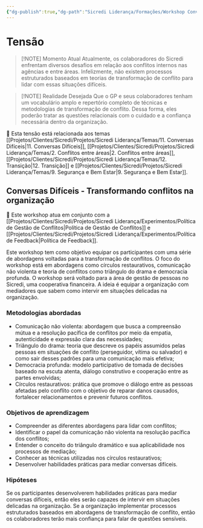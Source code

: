 ```yaml
---
{"dg-publish":true,"dg-path":"Sicredi Liderança/Formações/Workshop Conversas Difíceis.md","permalink":"/Sicredi Liderança/Formações/Workshop Conversas Difíceis/"}
---
```



# Tensão

> [!NOTE] Momento Atual
>  Atualmente, os colaboradores do Sicredi enfrentam diversos desafios em relação aos conflitos internos nas agências e entre áreas. Infelizmente, não existem processos estruturados baseados em teorias de transformação de conflito para lidar com essas situações difíceis.

> [!NOTE] Realidade Desejada
>  Que o GP e seus colaboradores tenham um vocabulário amplo e repertório completo de técnicas e metodologias de transformação de conflito. Dessa forma, eles poderão tratar as questões relacionais com o cuidado e a confiança necessária dentro da organização.

🔗 Esta tensão está relacionada aos temas [[Projetos/Clientes/Sicredi/Projetos/Sicredi Liderança/Temas/11. Conversas Difíceis\|11. Conversas Difíceis]], [[Projetos/Clientes/Sicredi/Projetos/Sicredi Liderança/Temas/2. Conflitos entre áreas\|2. Conflitos entre áreas]], [[Projetos/Clientes/Sicredi/Projetos/Sicredi Liderança/Temas/12. Transição\|12. Transição]] e [[Projetos/Clientes/Sicredi/Projetos/Sicredi Liderança/Temas/9. Segurança e Bem Estar\|9. Segurança e Bem Estar]].

## Conversas Difíceis - Transformando conflitos na organização

🔗 Este workshop atua em conjunto com a [[Projetos/Clientes/Sicredi/Projetos/Sicredi Liderança/Experimentos/Política de Gestão de Conflitos\|Política de Gestão de Conflitos]] e [[Projetos/Clientes/Sicredi/Projetos/Sicredi Liderança/Experimentos/Política de Feedback\|Política de Feedback]].

Este workshop tem como objetivo equipar os participantes com uma série de abordagens voltadas para a transformação de conflitos. O foco do workshop está em abordagens como círculos restaurativos, comunicação não violenta e teoria de conflitos como triângulo do drama e democracia profunda. O workshop será voltado para a área de gestão de pessoas no Sicredi, uma cooperativa financeira. A ideia é equipar a organização com mediadores que sabem como intervir em situações delicadas na organização.

### Metodologias abordadas

 - Comunicação não violenta: abordagem que busca a compreensão mútua e a resolução pacífica de conflitos por meio da empatia, autenticidade e expressão clara das necessidades;
- Triângulo do drama: teoria que descreve os papéis assumidos pelas pessoas em situações de conflito (perseguidor, vítima ou salvador) e como sair desses padrões para uma comunicação mais efetiva;
- Democracia profunda: modelo participativo de tomada de decisões baseado na escuta atenta, diálogo construtivo e cooperação entre as partes envolvidas;
- Círculos restaurativos: prática que promove o diálogo entre as pessoas afetadas pelo conflito com o objetivo de reparar danos causados, fortalecer relacionamentos e prevenir futuros conflitos.

### Objetivos de aprendizagem
- Compreender as diferentes abordagens para lidar com conflitos;
- Identificar o papel da comunicação não violenta na resolução pacífica dos conflitos;
- Entender o conceito do triângulo dramático e sua aplicabilidade nos processos de mediação;
- Conhecer as técnicas utilizadas nos círculos restaurativos;
- Desenvolver habilidades práticas para mediar conversas difíceis.

### Hipóteses
Se os participantes desenvolverem habilidades práticas para mediar conversas difíceis, então eles serão capazes de intervir em situações delicadas na organização.
Se a organização implementar processos estruturados baseados em abordagens de transformação de conflito, então os colaboradores terão mais confiança para falar de questões sensíveis.
